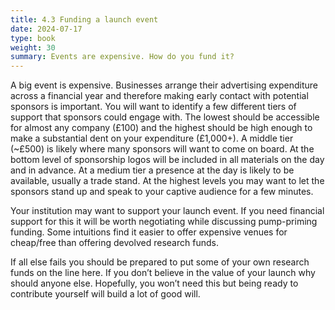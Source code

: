 ```yaml
---
title: 4.3 Funding a launch event
date: 2024-07-17
type: book
weight: 30
summary: Events are expensive. How do you fund it?
---
```


A big event is expensive. Businesses arrange their advertising expenditure across a financial year and therefore making early contact with potential sponsors is important. You will want to identify a few different tiers of support that sponsors could engage with. The lowest should be accessible for almost any company (£100) and the highest should be high enough to make a substantial dent on your expenditure (£1,000+). A middle tier (~£500) is likely where many sponsors will want to come on board. At the bottom level of sponsorship logos will be included in all materials on the day and in advance. At a medium tier a presence at the day is likely to be available, usually a trade stand. At the highest levels you may want to let the sponsors stand up and speak to your captive audience for a few minutes.

Your institution may want to support your launch event. If you need financial support for this it will be worth negotiating while discussing pump-priming funding. Some intuitions find it easier to offer expensive venues for cheap/free than offering devolved research funds.

If all else fails you should be prepared to put some of your own research funds on the line here. If you don’t believe in the value of your launch why should anyone else. Hopefully, you won’t need this but being ready to contribute yourself will build a lot of good will.
